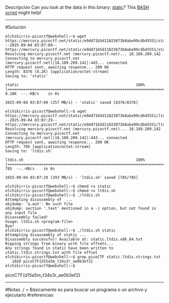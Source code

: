 Descripción
Can you look at the data in this binary: [static](https://mercury.picoctf.net/static/e9dd71b5d11023873b8abe99cdb45551/static)? This [BASH script](https://mercury.picoctf.net/static/e9dd71b5d11023873b8abe99cdb45551/ltdis.sh) might help!

-------
#Solución 
```
elchikirris-picoctf@webshell:~$ wget https://mercury.picoctf.net/static/e9dd71b5d11023873b8abe99cdb45551/static
--2025-09-04 03:07:09--  https://mercury.picoctf.net/static/e9dd71b5d11023873b8abe99cdb45551/static
Resolving mercury.picoctf.net (mercury.picoctf.net)... 18.189.209.142
Connecting to mercury.picoctf.net (mercury.picoctf.net)|18.189.209.142|:443... connected.
HTTP request sent, awaiting response... 200 OK
Length: 8376 (8.2K) [application/octet-stream]
Saving to: 'static'

static                                                    100%[==================================================================================================================================>]   8.18K  --.-KB/s    in 0s      

2025-09-04 03:07:09 (257 MB/s) - 'static' saved [8376/8376]

elchikirris-picoctf@webshell:~$ wget https://mercury.picoctf.net/static/e9dd71b5d11023873b8abe99cdb45551/ltdis.sh
--2025-09-04 03:07:29--  https://mercury.picoctf.net/static/e9dd71b5d11023873b8abe99cdb45551/ltdis.sh
Resolving mercury.picoctf.net (mercury.picoctf.net)... 18.189.209.142
Connecting to mercury.picoctf.net (mercury.picoctf.net)|18.189.209.142|:443... connected.
HTTP request sent, awaiting response... 200 OK
Length: 785 [application/octet-stream]
Saving to: 'ltdis.sh'

ltdis.sh                                                  100%[==================================================================================================================================>]     785  --.-KB/s    in 0s      

2025-09-04 03:07:29 (293 MB/s) - 'ltdis.sh' saved [785/785]

elchikirris-picoctf@webshell:~$ chmod +x static
elchikirris-picoctf@webshell:~$ chmod +x ltdis.sh
elchikirris-picoctf@webshell:~$ ./ltdis.sh 
Attempting disassembly of  ...
objdump: 'a.out': No such file
objdump: section '.text' mentioned in a -j option, but not found in any input file
Disassembly failed!
Usage: ltdis.sh <program-file>
Bye!
elchikirris-picoctf@webshell:~$ ./ltdis.sh static
Attempting disassembly of static ...
Disassembly successful! Available at: static.ltdis.x86_64.txt
Ripping strings from binary with file offsets...
Any strings found in static have been written to static.ltdis.strings.txt with file offset
elchikirris-picoctf@webshell:~$ grep picoCTF static.ltdis.strings.txt
   1020 picoCTF{d15a5m_t34s3r_ae0b3ef2}
elchikirris-picoctf@webshell:~$ 
```
picoCTF{d15a5m_t34s3r_ae0b3ef2}

-----------
#Notas 
./ = Básicamente es para buscar un programa o un archivo y ejecutarlo 
#referencias 
